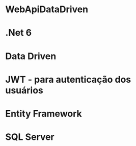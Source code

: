 # WebApiDataDriven

# .Net 6
# Data Driven
# JWT - para autenticação dos usuários
# Entity Framework
# SQL Server
